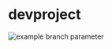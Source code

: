 # devproject
![example branch parameter](https://github.com/github/docs/actions/workflows/main.yml/badge.svg?branch=feature-1)
